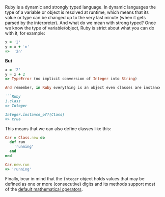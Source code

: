 Ruby is a dynamic and strongly typed language. In dynamic languages the type of a variable or object is resolved at runtime, which means that its value or type can be changed up to the very last minute (when it gets parsed by the interpreter).
And what do we mean with strong typed? Once we know the type of variable/object, Ruby is strict about what you can do with it, for example:

```ruby
x = '2'
y = x + 'n'
=>  '2n'
```

**But**

```ruby
x = '2'
y = x + 2
=> TypeError (no implicit conversion of Integer into String)

And remember, in Ruby everything is an object even classes are instances of the class `Class`, for example:

```Ruby
1.class
=> Integer

Integer.instance_of?(Class)
=> true
```

This means that we can also define classes like this:

```ruby
Car = Class.new do
  def run
    'running'
  end
end

Car.new.run
=> 'running'
```

Finally, bear in mind that the `Integer` object holds values that may be defined as one or more (consecutive) digits and its methods support most of the [default mathematical operators][integers-docs].

[integers-docs]: https://ruby-doc.org/core-2.7.0/Integer.html
